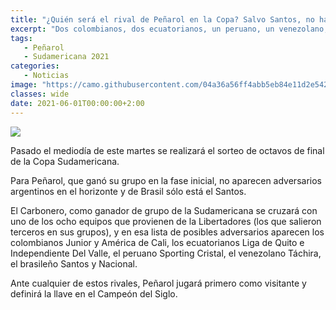 ```yaml
---
title: "¿Quién será el rival de Peñarol en la Copa? Salvo Santos, no hay brasileños ni argentinos"
excerpt: "Dos colombianos, dos ecuatorianos, un peruano, un venezolano, el brasileño Santos y Nacional son los posibles rivales para el Carbonero."
tags:
   - Peñarol
   - Sudamericana 2021
categories:
   - Noticias
image: "https://camo.githubusercontent.com/04a36a56ff4abb5eb84e11d2e5425c4311ce5249c4785e06a7d88446d484f487/68747470733a2f2f7777772e72657075626c6963612e636f6d2e75792f77702d636f6e74656e742f75706c6f6164732f323032312f30352f50656e61726f6c2d31332e6a7067"
classes: wide
date: 2021-06-01T00:00:00+2:00
---
```



<img src="https://camo.githubusercontent.com/04a36a56ff4abb5eb84e11d2e5425c4311ce5249c4785e06a7d88446d484f487/68747470733a2f2f7777772e72657075626c6963612e636f6d2e75792f77702d636f6e74656e742f75706c6f6164732f323032312f30352f50656e61726f6c2d31332e6a7067">


Pasado el mediodía de este martes se realizará el sorteo de octavos de final de la Copa Sudamericana.


Para Peñarol, que ganó su grupo en la fase inicial, no aparecen adversarios argentinos en el horizonte y de Brasil sólo está el Santos.


El Carbonero, como ganador de grupo de la Sudamericana se cruzará con uno de los ocho equipos que provienen de la Libertadores (los que salieron terceros en sus grupos), y en esa lista de posibles adversarios aparecen los colombianos Junior y América de Cali, los ecuatorianos Liga de Quito e Independiente Del Valle, el peruano Sporting Cristal, el venezolano Táchira, el brasileño Santos y Nacional.


Ante cualquier de estos rivales, Peñarol jugará primero como visitante y definirá la llave en el Campeón del Siglo.


